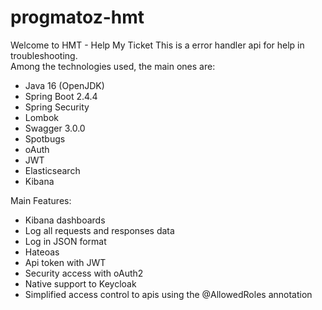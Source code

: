 # progmatoz-hmt
Welcome to HMT - Help My Ticket
This is a error handler api for help in troubleshooting. 
<br/>
Among the technologies used, the main ones are:
<br/>
- Java 16 (OpenJDK)
- Spring Boot 2.4.4
- Spring Security
- Lombok
- Swagger 3.0.0
- Spotbugs
- oAuth
- JWT
- Elasticsearch
- Kibana

Main Features:
<br/>
- Kibana dashboards
- Log all requests and responses data
- Log in JSON format
- Hateoas
- Api token with JWT
- Security access with oAuth2
- Native support to Keycloak
- Simplified access control to apis using the @AllowedRoles annotation
